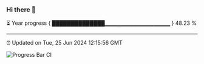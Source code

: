 ### Hi there 👋

⏳ Year progress { ██████████████▁▁▁▁▁▁▁▁▁▁▁▁▁▁▁▁ } 48.23 %

---

⏰ Updated on Tue, 25 Jun 2024 12:15:56 GMT

![Progress Bar CI](https://github.com/Shyam-Makwana/GitHub-Actions-Demo/workflows/Progress%20Bar%20CI/badge.svg)
